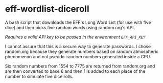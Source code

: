 # eff-wordlist-diceroll

A bash script that downloads the EFF's Long Word List (for use with five dice) and then picks five random words using random.org's API.

*Requires a valid API key to be passed in the environment `EFF_API_KEY`*

I cannot assure that this is a secure way to generate passwords. I chose random.org because they generate numbers based on random atmospheric phenomenon and not pseudo-random numbers generated inside a CPU. 

Six random numbers from 1554 to 7775 are returned from random.org and are then converted to base 6 and then 1 is added to each place of the number to simulate five dice rolls.
